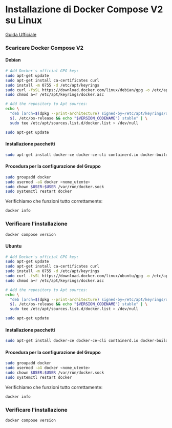 # Installazione di Docker Compose V2 su Linux



[Guida Ufficiale](https://docs.docker.com/engine/install/ "Link")

### Scaricare Docker Compose V2

#### Debian
```bash
# Add Docker's official GPG key:
sudo apt-get update
sudo apt-get install ca-certificates curl
sudo install -m 0755 -d /etc/apt/keyrings
sudo curl -fsSL https://download.docker.com/linux/debian/gpg -o /etc/apt/keyrings/docker.asc
sudo chmod a+r /etc/apt/keyrings/docker.asc

# Add the repository to Apt sources:
echo \
  "deb [arch=$(dpkg --print-architecture) signed-by=/etc/apt/keyrings/docker.asc] https://download.docker.com/linux/debian \
  $(. /etc/os-release && echo "$VERSION_CODENAME") stable" | \
  sudo tee /etc/apt/sources.list.d/docker.list > /dev/null

sudo apt-get update
```

#### Installazione pacchetti
```bash
sudo apt-get install docker-ce docker-ce-cli containerd.io docker-buildx-plugin docker-compose-plugin
```

#### Procedura per la configurazione del Gruppo
```bash
sudo groupadd docker
sudo usermod -aG docker <nome_utente>
sudo chown $USER:$USER /var/run/docker.sock
sudo systemctl restart docker
```

Verifichiamo che funzioni tutto correttamente:
```bash
docker info
```

### Verificare l'installazione
```bash
docker compose version
```

#### Ubuntu
```bash
# Add Docker's official GPG key:
sudo apt-get update
sudo apt-get install ca-certificates curl
sudo install -m 0755 -d /etc/apt/keyrings
sudo curl -fsSL https://download.docker.com/linux/ubuntu/gpg -o /etc/apt/keyrings/docker.asc
sudo chmod a+r /etc/apt/keyrings/docker.asc

# Add the repository to Apt sources:
echo \
  "deb [arch=$(dpkg --print-architecture) signed-by=/etc/apt/keyrings/docker.asc] https://download.docker.com/linux/ubuntu \
  $(. /etc/os-release && echo "$VERSION_CODENAME") stable" | \
  sudo tee /etc/apt/sources.list.d/docker.list > /dev/null

sudo apt-get update
```

#### Installazione pacchetti
```bash
sudo apt-get install docker-ce docker-ce-cli containerd.io docker-buildx-plugin docker-compose-plugin
```

#### Procedura per la configurazione del Gruppo
```bash
sudo groupadd docker
sudo usermod -aG docker <nome_utente>
sudo chown $USER:$USER /var/run/docker.sock
sudo systemctl restart docker
```

Verifichiamo che funzioni tutto correttamente:
```bash
docker info
```

### Verificare l'installazione
```bash
docker compose version
```
